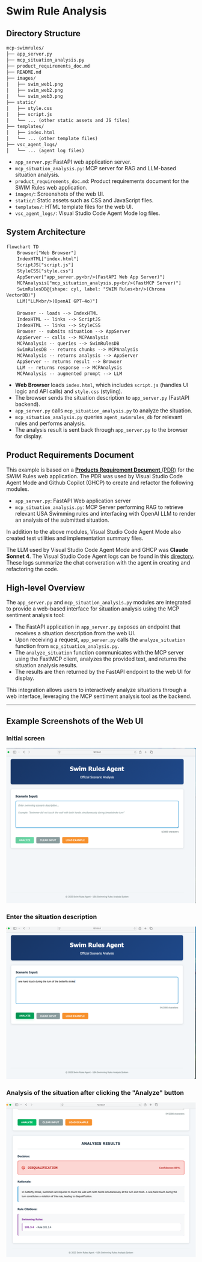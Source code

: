 # Swim Rule Analysis

## Directory Structure

```text
mcp-swimrules/
├── app_server.py
├── mcp_situation_analysis.py
├── product_requirements_doc.md
├── README.md
├── images/
│   ├── swim_web1.png
│   ├── swim_web2.png
│   └── swim_web3.png
├── static/
│   ├── style.css
│   ├── script.js
│   └── ... (other static assets and JS files)
├── templates/
│   ├── index.html
│   └── ... (other template files)
├── vsc_agent_logs/
│   └── ... (agent log files)
```

- `app_server.py`: FastAPI web application server.
- `mcp_situation_analysis.py`: MCP server for RAG and LLM-based situation analysis.
- `product_requirements_doc.md`: Product requirements document for the SWIM Rules web application.
- `images/`: Screenshots of the web UI.
- `static/`: Static assets such as CSS and JavaScript files.
- `templates/`: HTML template files for the web UI.
- `vsc_agent_logs/`: Visual Studio Code Agent Mode log files.

## System Architecture

```mermaid
flowchart TD
    Browser["Web Browser"]
    IndexHTML["index.html"]
    ScriptJS["script.js"]
    StyleCSS["style.css"]
    AppServer["app_server.py<br/>(FastAPI Web App Server)"]
    MCPAnalysis["mcp_situation_analysis.py<br/>(FastMCP Server)"]
    SwimRulesDB@{shape: cyl, label: "SWIM Rules<br/>(Chroma VectorDB)"}
    LLM["LLM<br/>(OpenAI GPT-4o)"]

    Browser -- loads --> IndexHTML
    IndexHTML -- links --> ScriptJS
    IndexHTML -- links --> StyleCSS
    Browser -- submits situation --> AppServer
    AppServer -- calls --> MCPAnalysis
    MCPAnalysis -- queries --> SwimRulesDB
    SwimRulesDB -- returns chunks --> MCPAnalysis
    MCPAnalysis -- returns analysis --> AppServer
    AppServer -- returns result --> Browser
    LLM -- returns response --> MCPAnalysis
    MCPAnalysis -- augmented prompt --> LLM
```

- **Web Browser** loads `index.html`, which includes `script.js` (handles UI logic and API calls) and `style.css` (styling).
- The browser sends the situation description to `app_server.py` (FastAPI backend).
- `app_server.py` calls `mcp_situation_analysis.py` to analyze the situation.
- `mcp_situation_analysis.py` queries `agent_swimrules_db` for relevant rules and performs analysis.
- The analysis result is sent back through `app_server.py` to the browser for display.

## Product Requirements Document
This example is based on a [**Products Requirement Document** (PDR)](./product_requirements_doc.md) for the SWIM Rules web application.  The PDR was used by Visual Studio Code Agent Mode and Github Copilot (GHCP) to create and refactor the following modules.
* `app_server.py`:  FastAPI Web application server
* `mcp_situation_analysis.py`:  MCP Server performing RAG to retrieve relevant USA Swimming rules and interfacing with OpenAI LLM to render an analysis of the submitted situation.

In addition to the above modules, Visual Studio Code Agent Mode also created test utilities and implementation summary files.

The LLM used by Visual Studio Code Agent Mode and GHCP was **Claude Sonnet 4**.  The Visual Studio Code Agent logs can be found in this [directory](./vsc_agent_logs). These logs summarize the chat converation with the agent in creating and refactoring the code. 


## High-level Overview

The `app_server.py` and `mcp_situation_analysis.py` modules are integrated to provide a web-based interface for situation analysis using the MCP sentiment analysis tool:

- The FastAPI application in `app_server.py` exposes an endpoint that receives a situation description from the web UI.
- Upon receiving a request, `app_server.py` calls the `analyze_situation` function from `mcp_situation_analysis.py`.
- The `analyze_situation` function communicates with the MCP server using the FastMCP client, analyzes the provided text, and returns the situation analysis results.
- The results are then returned by the FastAPI endpoint to the web UI for display.

This integration allows users to interactively analyze situations through a web interface, leveraging the MCP sentiment analysis tool as the backend.

---

## Example Screenshots of the Web UI

### Initial screen
![Screenshot 1](./images/swim_web1.png)

### Enter the situation description
![Screenshot 2](./images/swim_web2.png)

### Analysis of the situation after clicking the "Analyze" button
![Screenshot 3](./images/swim_web3.png)


